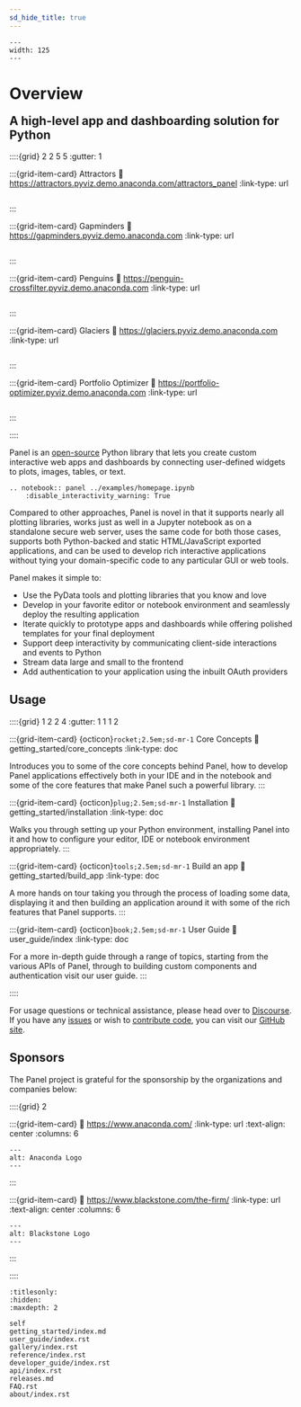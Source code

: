```yaml
---
sd_hide_title: true
---
```


```{image} _static/logo_stacked.png
---
width: 125
---
```

# Overview

<h2 style="margin-top: 0.3em;">A high-level app and dashboarding solution for Python</h2>

::::{grid} 2 2 5 5
:gutter: 1

:::{grid-item-card} Attractors
:link: https://attractors.pyviz.demo.anaconda.com/attractors_panel
:link-type: url

```{image} https://assets.holoviews.org/panel/thumbnails/index/attractors.png
```
:::

:::{grid-item-card} Gapminders
:link: https://gapminders.pyviz.demo.anaconda.com
:link-type: url

```{image} https://assets.holoviews.org/panel/thumbnails/index/gapminders.png
```
:::

:::{grid-item-card} Penguins
:link: https://penguin-crossfilter.pyviz.demo.anaconda.com
:link-type: url

```{image} https://assets.holoviews.org/panel/thumbnails/index/penguins.png
```
:::

:::{grid-item-card} Glaciers
:link: https://glaciers.pyviz.demo.anaconda.com
:link-type: url

```{image} https://assets.holoviews.org/panel/thumbnails/index/glaciers.png
```
:::

:::{grid-item-card} Portfolio Optimizer
:link: https://portfolio-optimizer.pyviz.demo.anaconda.com
:link-type: url

```{image} https://assets.holoviews.org/panel/thumbnails/index/portfolio_optimizer.png
```
:::

::::

Panel is an [open-source](https://github.com/holoviz/panel/blob/master/LICENSE.txt) Python library that lets you create custom interactive web apps and dashboards by connecting user-defined widgets to plots, images, tables, or text.

```{eval-rst}
.. notebook:: panel ../examples/homepage.ipynb
    :disable_interactivity_warning: True
```


Compared to other approaches, Panel is novel in that it supports nearly all plotting libraries, works just as well in a Jupyter notebook as on a standalone secure web server, uses the same code for both those cases, supports both Python-backed and static HTML/JavaScript exported applications, and can be used to develop rich interactive applications without tying your domain-specific code to any particular GUI or web tools.

Panel makes it simple to:

- Use the PyData tools and plotting libraries that you know and love
- Develop in your favorite editor or notebook environment and seamlessly deploy the resulting application
- Iterate quickly to prototype apps and dashboards while offering polished templates for your final deployment
- Support deep interactivity by communicating client-side interactions and events to Python
- Stream data large and small to the frontend
- Add authentication to your application using the inbuilt OAuth providers

## Usage

::::{grid} 1 2 2 4
:gutter: 1 1 1 2

:::{grid-item-card} {octicon}`rocket;2.5em;sd-mr-1` Core Concepts
:link: getting_started/core_concepts
:link-type: doc

Introduces you to some of the core concepts behind Panel, how to develop Panel applications effectively both in your IDE and in the notebook and some of the core features that make Panel such a powerful library.
:::

:::{grid-item-card} {octicon}`plug;2.5em;sd-mr-1` Installation
:link: getting_started/installation
:link-type: doc

Walks you through setting up your Python environment, installing Panel into it and how to configure your editor, IDE or notebook environment appropriately.
:::

:::{grid-item-card} {octicon}`tools;2.5em;sd-mr-1` Build an app
:link: getting_started/build_app
:link-type: doc

A more hands on tour taking you through the process of loading some data, displaying it and then building an application around it with some of the rich features that Panel supports.
:::

:::{grid-item-card} {octicon}`book;2.5em;sd-mr-1` User Guide
:link: user_guide/index
:link-type: doc

For a more in-depth guide through a range of topics, starting from the various APIs of Panel, through to building custom components and authentication visit our user guide.
:::

::::

For usage questions or technical assistance, please head over to [Discourse](https://discourse.holoviz.org/). If you have any [issues](https://github.com/holoviz/panel/issues) or wish to [contribute code](https://help.github.com/articles/about-pull-requests), you can visit our [GitHub site](https://github.com/holoviz/panel).

## Sponsors

The Panel project is grateful for the sponsorship by the organizations and companies below:

::::{grid} 2

:::{grid-item-card}
:link: https://www.anaconda.com/
:link-type: url
:text-align: center
:columns: 6

```{image} https://static.bokeh.org/sponsor/anaconda.png
---
alt: Anaconda Logo
---
```
:::


:::{grid-item-card}
:link: https://www.blackstone.com/the-firm/
:link-type: url
:text-align: center
:columns: 6

```{image} https://static.bokeh.org/sponsor/blackstone.png
---
alt: Blackstone Logo
---
```
:::

::::


```{toctree}
:titlesonly:
:hidden:
:maxdepth: 2

self
getting_started/index.md
user_guide/index.rst
gallery/index.rst
reference/index.rst
developer_guide/index.rst
api/index.rst
releases.md
FAQ.rst
about/index.rst
```
